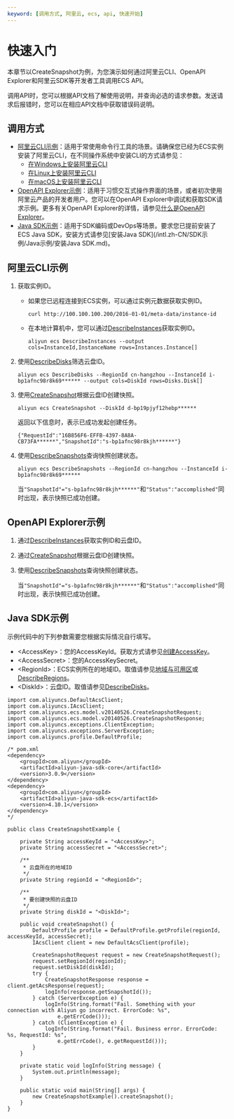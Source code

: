 ```yaml
---
keyword: [调用方式, 阿里云, ecs, api, 快速开始]
---
```


# 快速入门

本章节以CreateSnapshot为例，为您演示如何通过阿里云CLI、OpenAPI Explorer和阿里云SDK等开发者工具调用ECS API。

调用API时，您可以根据API文档了解使用说明，并查询必选的请求参数。发送请求后报错时，您可以在相应API文档中获取错误码说明。

## 调用方式

-   [阿里云CLI示例](#section_rmm_adh_0cj)：适用于常使用命令行工具的场景。请确保您已经为ECS实例安装了阿里云CLI，在不同操作系统中安装CLI的方式请参见：
    -   [在Windows上安装阿里云CLI]()
    -   [在Linux上安装阿里云CLI]()
    -   [在macOS上安装阿里云CLI]()
-   [OpenAPI Explorer示例](#section_2zj_7qp_m49)：适用于习惯交互式操作界面的场景，或者初次使用阿里云产品的开发者用户。您可以在OpenAPI Explorer中调试和获取SDK请求示例。更多有关OpenAPI Explorer的详情，请参见[什么是OpenAPI Explorer](https://www.alibabacloud.com/help/doc-detail/74407.htm)。
-   [Java SDK示例](#section_vo7_pwb_e6u)：适用于SDK编码或DevOps等场景。要求您已提前安装了ECS Java SDK，安装方式请参见[安装Java SDK](/intl.zh-CN/SDK示例/Java示例/安装Java SDK.md)。

## 阿里云CLI示例

1.  获取实例ID。

    -   如果您已远程连接到ECS实例，可以通过实例元数据获取实例ID。

        ```
        curl http://100.100.100.200/2016-01-01/meta-data/instance-id
        ```

    -   在本地计算机中，您可以通过[DescribeInstances](/intl.zh-CN/API参考/实例/DescribeInstances.md)获取实例ID。

        ```
        aliyun ecs DescribeInstances --output cols=InstanceId,InstanceName rows=Instances.Instance[]
        ```

2.  使用[DescribeDisks](/intl.zh-CN/API参考/磁盘/DescribeDisks.md)筛选云盘ID。

    ```
    aliyun ecs DescribeDisks --RegionId cn-hangzhou --InstanceId i-bp1afnc98r8k69****** --output cols=DiskId rows=Disks.Disk[]
    ```

3.  使用[CreateSnapshot](/intl.zh-CN/API参考/快照/CreateSnapshot.md)根据云盘ID创建快照。

    ```
    aliyun ecs CreateSnapshot --DiskId d-bp19pjyf12hebp******
    ```

    返回以下信息时，表示已成功发起创建任务。

    ```
    {"RequestId":"16B856F6-EFFB-4397-8A8A-CB73FA******","SnapshotId":"s-bp1afnc98r8kjh******"}
    ```

4.  使用[DescribeSnapshots](/intl.zh-CN/API参考/快照/DescribeSnapshots.md)查询快照创建状态。

    ```
    aliyun ecs DescribeSnapshots --RegionId cn-hangzhou --InstanceId i-bp1afnc98r8k69******
    ```

    当`"SnapshotId"="s-bp1afnc98r8kjh******"`和`"Status":"accomplished"`同时出现，表示快照已成功创建。


## OpenAPI Explorer示例

1.  通过[DescribeInstances](https://api.aliyun.com/new#/?product=Ecs&api=DescribeInstances)获取实例ID和云盘ID。

2.  通过[CreateSnapshot](https://api.aliyun.com/new#/?product=Ecs&api=CreateSnapshot)根据云盘ID创建快照。

3.  使用[DescribeSnapshots](https://api.aliyun.com/new#/?product=Ecs&api=DescribeSnapshots)查询快照创建状态。

    当`"SnapshotId"="s-bp1afnc98r8kjh******"`和`"Status":"accomplished"`同时出现，表示快照已成功创建。


## Java SDK示例

示例代码中的下列参数需要您根据实际情况自行填写。

-   <AccessKey\>：您的AccessKeyId。获取方式请参见[创建AccessKey]()。
-   <AccessSecret\>：您的AccessKeySecret。
-   <RegionId\>：ECS实例所在的地域ID。取值请参见[地域与可用区]()或[DescribeRegions](/intl.zh-CN/API参考/地域/DescribeRegions.md)。
-   <DiskId\>：云盘ID。取值请参见[DescribeDisks](/intl.zh-CN/API参考/磁盘/DescribeDisks.md)。

```
import com.aliyuncs.DefaultAcsClient;
import com.aliyuncs.IAcsClient;
import com.aliyuncs.ecs.model.v20140526.CreateSnapshotRequest;
import com.aliyuncs.ecs.model.v20140526.CreateSnapshotResponse;
import com.aliyuncs.exceptions.ClientException;
import com.aliyuncs.exceptions.ServerException;
import com.aliyuncs.profile.DefaultProfile;

/* pom.xml
<dependency>
    <groupId>com.aliyun</groupId>
    <artifactId>aliyun-java-sdk-core</artifactId>
    <version>3.0.9</version>
</dependency>
<dependency>
    <groupId>com.aliyun</groupId>
    <artifactId>aliyun-java-sdk-ecs</artifactId>
    <version>4.10.1</version>
</dependency>
*/  

public class CreateSnapshotExample {

    private String accessKeyId = "<AccessKey>";
    private String accessSecret = "<AccessSecret>";

    /**
     * 云盘所在的地域ID
     */
    private String regionId = "<RegionId>";

    /**
     * 要创建快照的云盘ID
     */
    private String diskId = "<DiskId>";

    public void createSnapshot() {
        DefaultProfile profile = DefaultProfile.getProfile(regionId, accessKeyId, accessSecret);
        IAcsClient client = new DefaultAcsClient(profile);

        CreateSnapshotRequest request = new CreateSnapshotRequest();
        request.setRegionId(regionId);
        request.setDiskId(diskId);
        try {
            CreateSnapshotResponse response = client.getAcsResponse(request);
            logInfo(response.getSnapshotId());
        } catch (ServerException e) {
            logInfo(String.format("Fail. Something with your connection with Aliyun go incorrect. ErrorCode: %s",
                e.getErrCode()));
        } catch (ClientException e) {
            logInfo(String.format("Fail. Business error. ErrorCode: %s, RequestId: %s",
                e.getErrCode(), e.getRequestId()));
        }
    }

    private static void logInfo(String message) {
        System.out.println(message);
    }

    public static void main(String[] args) {
        new CreateSnapshotExample().createSnapshot();
    }
}
```

